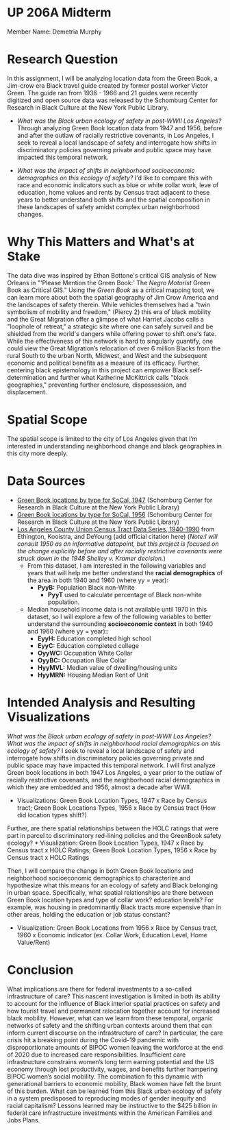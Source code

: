 # <hl> UP 206A Midterm
  Member Name: Demetria Murphy
# <hl> Research Question
  In this assignment, I will be analyzing location data from the Green Book, a Jim-crow era Black travel guide created by former postal worker Victor Green.  The guide ran from 1936 - 1966 and 21 guides were recently digitized and open source data was released by the Schomburg Center for Research in Black Culture at the New York Public Library. 

* *What was the Black urban ecology of safety in post-WWII Los Angeles?* Through analyzing Green Book location data from 1947 and 1956, before and after the outlaw of racially restrictive covenants, in Los Angeles, I seek to reveal a local landscape of safety and interrogate how shifts in discriminatory policies governing private and public space may have impacted this temporal network. 

* *What was the impact of shifts in neighborhood socioeconomic demographics on this ecology of safety?* I'd like to compare this with race and economic indicators such as blue or white collar work, leve of education, home values and rents by Census tract adjacent to these years to better understand both shifts and the spatial composition in these landscapes of safety amidst complex urban neighborhood changes.
 # <hl> Why This Matters and What's at Stake
  The data dive was inspired by Ethan Bottone's critical GIS analysis of New Orleans in "'Please Mention the Green Book:' The *Negro Motorist* Green Book as Critical GIS." Using the *Green Book* as a critical mapping tool, we can learn more about both the spatial geography of Jim Crow America and the landscapes of safety therein. While vehicles themselves had a "twin symbolism of mobility and freedom," (Piercy 2) this era of black mobility and the Great Migration offer a glimpse of what Harriet Jacobs calls a "loophole of retreat," a strategic site where one can safely surveil and be shielded from the world's dangers while offering power to shift one's fate. While the effectiveness of this network is hard to singularly quantify, one could view the Great Migration’s relocation of over 6 million Blacks from the rural South to the urban North, Midwest, and West and the subsequent economic and political benefits as a measure of its efficacy. Further, centering black epistemology in this project can empower Black self-determination and further what Katherine McKittrick calls "black geographies," preventing further enclosure, dispossession, and displacement. 
 # <hl> Spatial Scope
  The spatial scope is limited to the city of Los Angeles given that I’m interested in understanding neighborhood change and black geographies in this city more deeply.    
 # <hl> Data Sources
* [Green Book locations by type for SoCal, 1947](https://github.com/NYPL-publicdomain/greenbook-map/tree/master/data) (Schomburg Center for Research in Black Culture at the New York Public Library)
* [Green Book locations by type for SoCal, 1956](https://github.com/NYPL-publicdomain/greenbook-map/tree/master/data) (Schomburg Center for Research in Black Culture at the New York Public Library)
* [Los Angeles County Union Census Tract Data Series, 1940-1990](https://drive.google.com/drive/folders/1KiflC3DOQJoo_DTiZGzbr3-_QhvTh1nl?usp=sharing) from Ethington, Kooistra, and DeYoung (add official citation here) (*Note:I will consult 1950 as an informative datapoint, but this project is focused on the change explicitly before and after racially restrictive covenants were struck down in the 1948 Shelley v. Kramer decision.*)
    * From this dataset, I am interested in the following variables and years that will help me better understand the **racial demographics** of the area in both 1940 and 1960 (where yy = year):
        * **PyyB:** Population Black non-White
            * **PyyT** used to calculate percentage of Black non-white population.
    * Median household income data is not available until 1970 in this dataset, so I will explore  a few of the following variables to better understand the surrounding **socioeconomic context** in both 1940 and 1960 (where yy = year)::
        * **EyyH:**	Education completed high school 
        * **EyyC:**	Education completed college 
        * **OyyWC:**	Occupation White Collar
        * **OyyBC:**	Occupation Blue Collar
        * **HyyMVL:**	Median value of dwelling/housing units
        * **HyyMRN:**	Housing Median Rent of Unit
 # <hl> Intended Analysis and Resulting Visualizations
*What was the Black urban ecology of safety in post-WWII Los Angeles? What was the impact of shifts in neighborhood racial demographics on this ecology of safety?*
I seek to reveal a local landscape of safety and interrogate how shifts in discriminatory policies governing private and public space may have impacted this temporal network. I will first analyze Green book locations in both 1947 Los Angeles, a year prior to the outlaw of racially restrictive covenants, and the neighborhood racial demographics in which they are embedded and 1956, almost a decade after WWII. 
  * Visualizations: Green Book Location Types, 1947 x Race by Census tract; Green Book Locations Types, 1956 x Race by Census tract (How did location types shift?)

Further, are there spatial relationships between the HOLC ratings that were part in parcel to discriminatory red-lining policies and the GreenBook safety ecology?
    * Visualization: Green Book Location Types, 1947 x Race by Census tract x HOLC Ratings; Green Book Location Types, 1956 x Race by Census tract x HOLC Ratings

Then, I will compare the change in both Green Book locations and neighborhood socioeconomic demographics to characterize and hypothesize what this means for an ecology of safety and Black belonging in urban space. Specifically, what spatial relationships are there between Green Book location types and type of collar work? education levels? For example, was housing in predominantly Black tracts more expensive than in other areas, holding the education or job status constant?
  * Visualization: Green Book Locations from 1956 x Race by Census tract, 1960 x Economic indicator (ex. Collar Work, Education Level, Home Value/Rent)
    
  # <hl> Conclusion
What implications are there for federal investments to a so-called infrastructure of care? This nascent investigation is limited in both its ability to account for the influence of Black interior spatial practices on safety and how tourist travel and permanent relocation together account for increased black mobility. However, what can we learn from these temporal, organic networks of safety and the shifting urban contexts around them that can inform current discourse on the infrastructure of care? In particular, the care crisis hit a breaking point during the Covid-19 pandemic with disproportionate amounts of BIPOC women leaving the workforce at the end of 2020 due to increased care responsibilities. Insufficient care infrastructure constrains women’s long term earning potential and the US economy through lost productivity, wages, and benefits further hampering BIPOC women’s social mobility. The combination fo this dynamic with generational barriers to economic mobility, Black women have felt the brunt of this burden. What can be learned from this Black urban ecology of safety in a system predisposed to reproducing modes of gender inequity and racial capitalism? Lessons learned may be instructive to the $425 billion in federal care infrastructure investments within the American Families and Jobs Plans. 